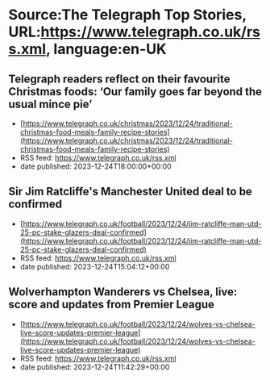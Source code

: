 # Source:The Telegraph Top Stories, URL:https://www.telegraph.co.uk/rss.xml, language:en-UK

## Telegraph readers reflect on their favourite Christmas foods: ‘Our family goes far beyond the usual mince pie’
 - [https://www.telegraph.co.uk/christmas/2023/12/24/traditional-christmas-food-meals-family-recipe-stories](https://www.telegraph.co.uk/christmas/2023/12/24/traditional-christmas-food-meals-family-recipe-stories)
 - RSS feed: https://www.telegraph.co.uk/rss.xml
 - date published: 2023-12-24T18:00:00+00:00



## Sir Jim Ratcliffe's Manchester United deal to be confirmed
 - [https://www.telegraph.co.uk/football/2023/12/24/jim-ratcliffe-man-utd-25-pc-stake-glazers-deal-confirmed](https://www.telegraph.co.uk/football/2023/12/24/jim-ratcliffe-man-utd-25-pc-stake-glazers-deal-confirmed)
 - RSS feed: https://www.telegraph.co.uk/rss.xml
 - date published: 2023-12-24T15:04:12+00:00



## Wolverhampton Wanderers vs Chelsea, live: score and updates from Premier League
 - [https://www.telegraph.co.uk/football/2023/12/24/wolves-vs-chelsea-live-score-updates-premier-league](https://www.telegraph.co.uk/football/2023/12/24/wolves-vs-chelsea-live-score-updates-premier-league)
 - RSS feed: https://www.telegraph.co.uk/rss.xml
 - date published: 2023-12-24T11:42:29+00:00



